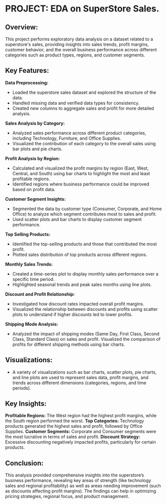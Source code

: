 # PROJECT:  EDA on SuperStore Sales.

## Overview:
This project performs exploratory data analysis on a dataset related to a superstore's sales, providing insights into sales trends, profit margins, customer behavior, and the overall business performance across different categories such as product types, regions, and customer segments.

## Key Features:
**Data Preprocessing:**
- Loaded the superstore sales dataset and explored the structure of the data.
- Handled missing data and verified data types for consistency.
- Created new columns to aggregate sales and profit for more detailed analysis.

**Sales Analysis by Category:**
- Analyzed sales performance across different product categories, including Technology, Furniture, and Office Supplies.
- Visualized the contribution of each category to the overall sales using bar plots and pie charts.

**Profit Analysis by Region:**
- Calculated and visualized the profit margins by region (East, West, Central, and South) using bar charts to highlight the most and least profitable regions.
- Identified regions where business performance could be improved based on profit data.

**Customer Segment Insights:**
- Segmented the data by customer type (Consumer, Corporate, and Home Office) to analyze which segment contributes most to sales and profit.
- Used scatter plots and bar charts to display customer segment performance.

**Top Selling Products:**
- Identified the top-selling products and those that contributed the most profit.
- Plotted sales distribution of top products across different regions.

**Monthly Sales Trends:**
- Created a time-series plot to display monthly sales performance over a specific time period.
- Highlighted seasonal trends and peak sales months using line plots.

**Discount and Profit Relationship:**
- Investigated how discount rates impacted overall profit margins.
- Visualized the relationship between discounts and profits using scatter plots to understand if higher discounts led to lower profits.

**Shipping Mode Analysis:**
- Analyzed the impact of shipping modes (Same Day, First Class, Second Class, Standard Class) on sales and profit.
Visualized the comparison of profits for different shipping methods using bar charts.

## Visualizations:
- A variety of visualizations such as bar charts, scatter plots, pie charts, and line plots are used to represent sales data, profit margins, and trends across different dimensions (categories, regions, and time periods).

## Key Insights:
**Profitable Regions:** The West region had the highest profit margins, while the South region performed the worst.
**Top Categories:** Technology products generated the highest sales and profit, followed by Office Supplies.
**Customer Segments:** Corporate and Consumer segments were the most lucrative in terms of sales and profit.
**Discount Strategy:** Excessive discounting negatively impacted profits, particularly for certain products.

## Conclusion:
This analysis provided comprehensive insights into the superstore’s business performance, revealing key areas of strength (like technology sales and regional profitability) as well as areas needing improvement (such as discounts affecting profit margins). The findings can help in optimizing pricing strategies, regional focus, and product management.